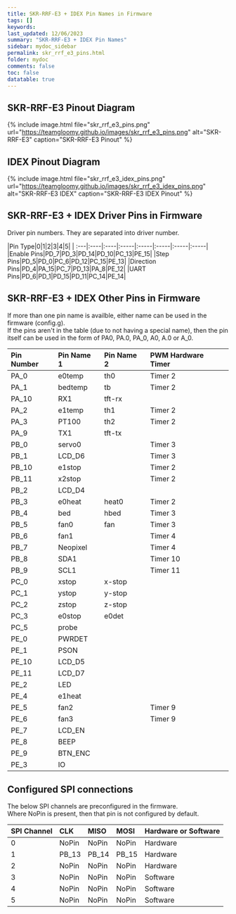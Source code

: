 ```yaml
---
title: SKR-RRF-E3 + IDEX Pin Names in Firmware
tags: []
keywords: 
last_updated: 12/06/2023
summary: "SKR-RRF-E3 + IDEX Pin Names"
sidebar: mydoc_sidebar
permalink: skr_rrf_e3_pins.html
folder: mydoc
comments: false
toc: false
datatable: true
---
```


## SKR-RRF-E3 Pinout Diagram

{% include image.html file="skr_rrf_e3_pins.png" url="https://teamgloomy.github.io/images/skr_rrf_e3_pins.png" alt="SKR-RRF-E3" caption="SKR-RRF-E3 Pinout" %}

## IDEX Pinout Diagram

{% include image.html file="skr_rrf_e3_idex_pins.png" url="https://teamgloomy.github.io/images/skr_rrf_e3_idex_pins.png" alt="SKR-RRF-E3 IDEX" caption="SKR-RRF-E3 IDEX Pinout" %}

## SKR-RRF-E3 + IDEX Driver Pins in Firmware

Driver pin numbers. They are separated into driver number.

<div class="datatable-begin"></div>

|Pin Type|0|1|2|3|4|5|
| :---|:----|:----|:-----|:-----|:-----|:-----|:-----|
|Enable Pins|PD_7|PD_3|PD_14|PD_10|PC_13|PE_15|
|Step Pins|PD_5|PD_0|PC_6|PD_12|PC_15|PE_13|
|Direction Pins|PD_4|PA_15|PC_7|PD_13|PA_8|PE_12|
|UART Pins|PD_6|PD_1|PD_15|PD_11|PC_14|PE_14|

<div class="datatable-end"></div>

## SKR-RRF-E3 + IDEX Other Pins in Firmware

If more than one pin name is availble, either name can be used in the firmware (config.g).  
If the pins aren't in the table (due to not having a special name), then the pin itself can be used in the form of PA0, PA.0, PA_0, A0, A.0 or A_0.  

<div class="datatable-begin"></div>

|Pin Number|Pin Name 1|Pin Name 2|PWM Hardware Timer|
| :------------- |:-------------|:-------------|:-------------|
|PA_0|e0temp|th0|Timer 2|
|PA_1|bedtemp|tb|Timer 2|
|PA_10|RX1|tft-rx||
|PA_2|e1temp|th1|Timer 2|
|PA_3|PT100|th2|Timer 2|
|PA_9|TX1|tft-tx||
|PB_0|servo0||Timer 3|
|PB_1|LCD_D6||Timer 3|
|PB_10|e1stop||Timer 2|
|PB_11|x2stop||Timer 2|
|PB_2|LCD_D4|||
|PB_3|e0heat|heat0|Timer 2|
|PB_4|bed|hbed|Timer 3|
|PB_5|fan0|fan|Timer 3|
|PB_6|fan1||Timer 4|
|PB_7|Neopixel||Timer 4|
|PB_8|SDA1||Timer 10|
|PB_9|SCL1||Timer 11|
|PC_0|xstop|x-stop||
|PC_1|ystop|y-stop||
|PC_2|zstop|z-stop||
|PC_3|e0stop|e0det||
|PC_5|probe|||
|PE_0|PWRDET|||
|PE_1|PSON|||
|PE_10|LCD_D5|||
|PE_11|LCD_D7|||
|PE_2|LED|||
|PE_4|e1heat|||
|PE_5|fan2||Timer 9|
|PE_6|fan3||Timer 9|
|PE_7|LCD_EN|||
|PE_8|BEEP|||
|PE_9|BTN_ENC|||
|PE_3|IO|||

<div class="datatable-end"></div>

## Configured SPI connections

The below SPI channels are preconfigured in the firmware.  
Where NoPin is present, then that pin is not configured by default.  

<div class="datatable-begin"></div>

|SPI Channel| CLK | MISO | MOSI | Hardware or Software |
| :------------- |:-------------|:-------------|:-------------|:-------------|
|0|NoPin|NoPin|NoPin|Hardware|
|1|PB_13|PB_14|PB_15|Hardware|
|2|NoPin|NoPin|NoPin|Hardware|
|3|NoPin|NoPin|NoPin|Software|
|4|NoPin|NoPin|NoPin|Software|
|5|NoPin|NoPin|NoPin|Software|

<div class="datatable-end"></div>
